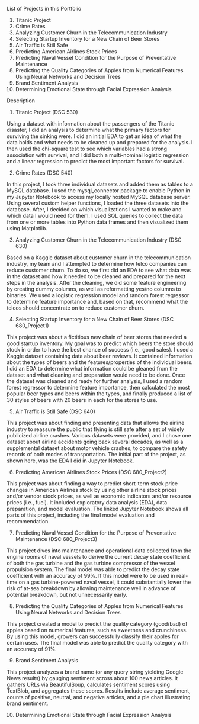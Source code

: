 List of Projects in this Portfolio

1. Titanic Project
2. Crime Rates
3. Analyzing Customer Churn in the Telecommunication Industry
4. Selecting Startup Inventory for a New Chain of Beer Stores
5. Air Traffic is Still Safe
6. Predicting American Airlines Stock Prices
7. Predicting Naval Vessel Condition for the Purpose of Preventative Maintenance
8. Predicting the Quality Categories of Apples from Numerical Features Using Neural Networks and Decision Trees
9. Brand Sentiment Analysis
10. Determining Emotional State through Facial Expression Analysis

Description

1.	Titanic Project (DSC 530)

Using a dataset with information about the passengers of the Titanic disaster, I did an analysis to determine what the primary factors for surviving the sinking were. I did an initial EDA to get an idea of what the data holds and what needs to be cleaned up and prepared for the analysis. I then used the chi-square test to see which variables had a strong association with survival, and I did both a multi-nominal logistic regression and a linear regression to predict the most important factors for survival.

2.	Crime Rates (DSC 540)

In this project, I took three individual datasets and added them as tables to a MySQL database. I used the mysql_connector package to enable Python in my Jupyter Notebook to access my locally hosted MySQL database server. Using several custom helper functions, I loaded the three datasets into the database. After, I decided on which visualizations I wanted to make and which data I would need for them. I used SQL queries to collect the data from one or more tables into Python data frames and then visualized them using Matplotlib.

3.	Analyzing Customer Churn in the Telecommunication Industry (DSC 630)

Based on a Kaggle dataset about customer churn in the telecommunication industry, my team and I attempted to determine how telco companies can reduce customer churn. To do so, we first did an EDA to see what data was in the dataset and how it needed to be cleaned and prepared for the next steps in the analysis. After the cleaning, we did some feature engineering by creating dummy columns, as well as reformatting yes/no columns to binaries. We used a logistic regression model and random forest regressor to determine feature importance and, based on that, recommend what the telcos should concentrate on to reduce customer churn.

4.	Selecting Startup Inventory for a New Chain of Beer Stores (DSC 680_Project1)

This project was about a fictitious new chain of beer stores that needed a good startup inventory. My goal was to predict which beers the store should stock in order to have the best chance of success (i.e., good sales). I used a Kaggle dataset containing data about beer reviews. It contained information about the types of beers and the features/properties of the individual beers. I did an EDA to determine what information could be gleaned from the dataset and what cleaning and preparation would need to be done. Once the dataset was cleaned and ready for further analysis, I used a random forest regressor to determine feature importance, then calculated the most popular beer types and beers within the types, and finally produced a list of 30 styles of beers with 20 beers in each for the stores to use.

5.	Air Traffic is Still Safe (DSC 640)

This project was about finding and presenting data that allows the airline industry to reassure the public that flying is still safe after a set of widely publicized airline crashes. Various datasets were provided, and I chose one dataset about airline accidents going back several decades, as well as a supplemental dataset about motor vehicle crashes, to compare the safety records of both modes of transportation. The initial part of the project, as shown here, was the EDA I did in Jupyter Notebook.

6.	Predicting American Airlines Stock Prices (DSC 680_Project2)
   
This project was about finding a way to predict short-term stock price changes in American Airlines stock by using other airline stock prices and/or vendor stock prices, as well as economic indicators and/or resource prices (i.e., fuel). It included exploratory data analysis (EDA), data preparation, and model evaluation. The linked Jupyter Notebook shows all parts of this project, including the final model evaluation and recommendation.
   
7.	Predicting Naval Vessel Condition for the Purpose of Preventative Maintenance (DSC 680_Project3)
  
This project dives into maintenance and operational data collected from the engine rooms of naval vessels to derive the current decay state coefficient of both the gas turbine and the gas turbine compressor of the vessel propulsion system. The final model was able to predict the decay state coefficient with an accuracy of 99%. If this model were to be used in real-time on a gas turbine-powered naval vessel, it could substantially lower the risk of at-sea breakdown by allowing maintenance well in advance of potential breakdown, but not unnecessarily early.

8. Predicting the Quality Categories of Apples from Numerical Features Using Neural Networks and Decision Trees

This project created a model to predict the quality category (good/bad) of apples based on numerical features, such as sweetness and crunchiness. By using this model, growers can successfully classify their apples for certain uses. The final model was able to predict the quality category with an accuracy of 91%.

9. Brand Sentiment Analysis

This project analyzes a brand name (or any query string yielding Google News results) by gauging sentiment across about 100 news articles. It gathers URLs via BeautifulSoup, calculates sentiment scores using TextBlob, and aggregates these scores. Results include average sentiment, counts of positive, neutral, and negative articles, and a pie chart illustrating brand sentiment.

10. Determining Emotional State through Facial Expression Analysis

